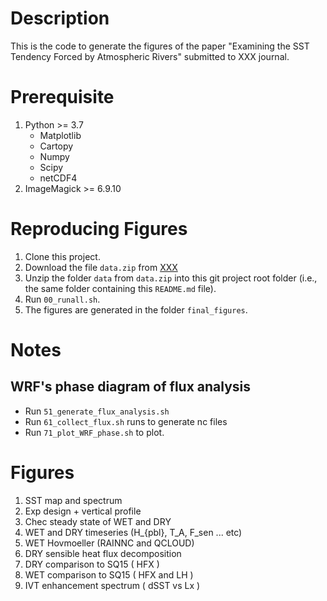# Description
This is the code to generate the figures of the paper "Examining the SST Tendency Forced by Atmospheric Rivers" submitted to XXX journal.

# Prerequisite

1. Python >= 3.7
    - Matplotlib
    - Cartopy
    - Numpy
    - Scipy
    - netCDF4
2. ImageMagick >= 6.9.10

# Reproducing Figures

1. Clone this project.
2. Download the file `data.zip` from [XXX](http://XXX)
3. Unzip the folder `data` from `data.zip` into this git project root folder (i.e., the same folder containing this `README.md` file).
4. Run `00_runall.sh`.
5. The figures are generated in the folder `final_figures`.







# Notes

## WRF's phase diagram of flux analysis

- Run `51_generate_flux_analysis.sh`
- Run `61_collect_flux.sh` runs to generate nc files
- Run `71_plot_WRF_phase.sh` to plot.

# Figures

1. SST map and spectrum
2. Exp design + vertical profile
3. Chec steady state of WET and DRY
4. WET and DRY timeseries (H\_{pbl}, T\_A, F\_sen ... etc)
5. WET Hovmoeller (RAINNC and QCLOUD)
6. DRY sensible heat flux decomposition
7. DRY comparison to SQ15 ( HFX )
8. WET comparison to SQ15 ( HFX and LH )
9. IVT enhancement spectrum ( dSST vs Lx )


